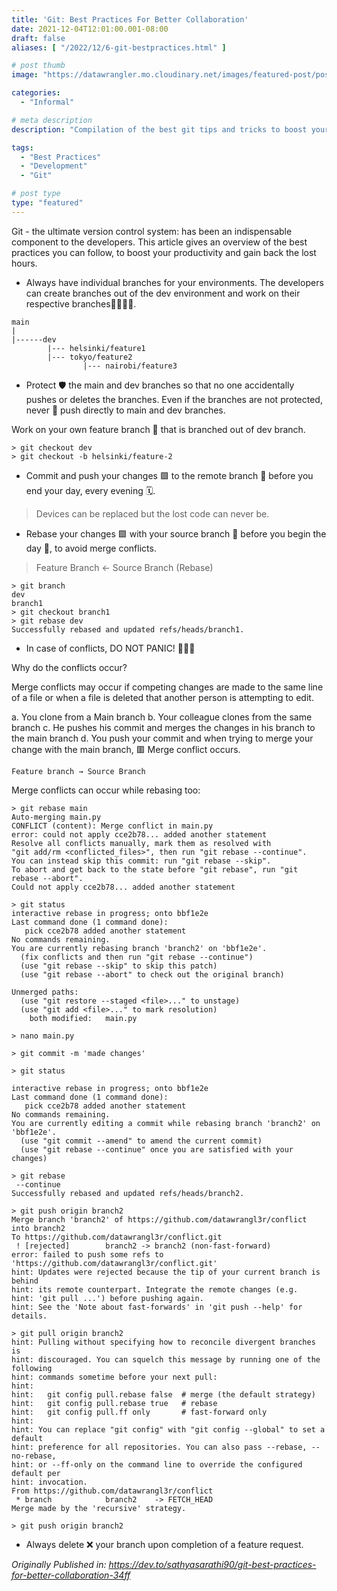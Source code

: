 ```yaml
---
title: 'Git: Best Practices For Better Collaboration'
date: 2021-12-04T12:01:00.001-08:00
draft: false
aliases: [ "/2022/12/6-git-bestpractices.html" ]

# post thumb
image: "https://datawrangler.mo.cloudinary.net/images/featured-post/post17.jpg"

categories:
  - "Informal"

# meta description
description: "Compilation of the best git tips and tricks to boost your productivity"

tags:
  - "Best Practices"
  - "Development"
  - "Git"

# post type
type: "featured"
---
```


Git - the ultimate version control system: has been an indispensable component to the developers. This article gives an overview of the best practices you can follow, to boost your productivity and gain back the lost hours.

* Always have individual branches for your environments. The developers can create branches out of the dev environment and work on their respective branches👩‍💻👨‍💻.

```
main
|
|------dev
        |--- helsinki/feature1
        |--- tokyo/feature2
                |--- nairobi/feature3 
```

* Protect 🛡️ the main and dev branches so that no one accidentally pushes or deletes the branches. Even if the branches are not protected, never 🛑 push directly to main and dev branches.

Work on your own feature branch 🌳 that is branched out of dev branch.

```
> git checkout dev
> git checkout -b helsinki/feature-2
```

* Commit and push your changes 🟩 to the remote branch 🌲 before you end your day, every evening 🗓️.

> Devices can be replaced but the lost code can never be.

* Rebase your changes 🟩 with your source branch 🌲 before you begin the day 🌅, to avoid merge conflicts.

> Feature Branch ← Source Branch (Rebase)

```
> git branch
dev
branch1
> git checkout branch1
> git rebase dev
Successfully rebased and updated refs/heads/branch1.
```

* In case of conflicts, DO NOT PANIC! 🤯🙅🏻

Why do the conflicts occur?

Merge conflicts may occur if competing changes are made to the same line of a file or when a file is deleted that another person is attempting to edit.

a. You clone from a Main branch
b. Your colleague clones from the same branch
c. He pushes his commit and merges the changes in his branch to the main branch
d. You push your commit and when trying to merge your change with the main branch, 🟥 Merge conflict occurs.

```
Feature branch → Source Branch
```

Merge conflicts can occur while rebasing too:

```
> git rebase main
Auto-merging main.py
CONFLICT (content): Merge conflict in main.py
error: could not apply cce2b78... added another statement
Resolve all conflicts manually, mark them as resolved with
"git add/rm <conflicted_files>", then run "git rebase --continue".
You can instead skip this commit: run "git rebase --skip".
To abort and get back to the state before "git rebase", run "git rebase --abort".
Could not apply cce2b78... added another statement

> git status
interactive rebase in progress; onto bbf1e2e
Last command done (1 command done):
   pick cce2b78 added another statement
No commands remaining.
You are currently rebasing branch 'branch2' on 'bbf1e2e'.
  (fix conflicts and then run "git rebase --continue")
  (use "git rebase --skip" to skip this patch)
  (use "git rebase --abort" to check out the original branch)

Unmerged paths:
  (use "git restore --staged <file>..." to unstage)
  (use "git add <file>..." to mark resolution)
    both modified:   main.py

> nano main.py

> git commit -m 'made changes'

> git status

interactive rebase in progress; onto bbf1e2e
Last command done (1 command done):
   pick cce2b78 added another statement
No commands remaining.
You are currently editing a commit while rebasing branch 'branch2' on 'bbf1e2e'.
  (use "git commit --amend" to amend the current commit)
  (use "git rebase --continue" once you are satisfied with your changes)

> git rebase
 --continue
Successfully rebased and updated refs/heads/branch2.

> git push origin branch2
Merge branch 'branch2' of https://github.com/datawrangl3r/conflict into branch2
To https://github.com/datawrangl3r/conflict.git
 ! [rejected]        branch2 -> branch2 (non-fast-forward)
error: failed to push some refs to 'https://github.com/datawrangl3r/conflict.git'
hint: Updates were rejected because the tip of your current branch is behind
hint: its remote counterpart. Integrate the remote changes (e.g.
hint: 'git pull ...') before pushing again.
hint: See the 'Note about fast-forwards' in 'git push --help' for details.

> git pull origin branch2
hint: Pulling without specifying how to reconcile divergent branches is
hint: discouraged. You can squelch this message by running one of the following
hint: commands sometime before your next pull:
hint:
hint:   git config pull.rebase false  # merge (the default strategy)
hint:   git config pull.rebase true   # rebase
hint:   git config pull.ff only       # fast-forward only
hint:
hint: You can replace "git config" with "git config --global" to set a default
hint: preference for all repositories. You can also pass --rebase, --no-rebase,
hint: or --ff-only on the command line to override the configured default per
hint: invocation.
From https://github.com/datawrangl3r/conflict
 * branch            branch2    -> FETCH_HEAD
Merge made by the 'recursive' strategy.

> git push origin branch2
```

* Always delete ❌ your branch upon completion of a feature request.

*Originally Published in: https://dev.to/sathyasarathi90/git-best-practices-for-better-collaboration-34ff*